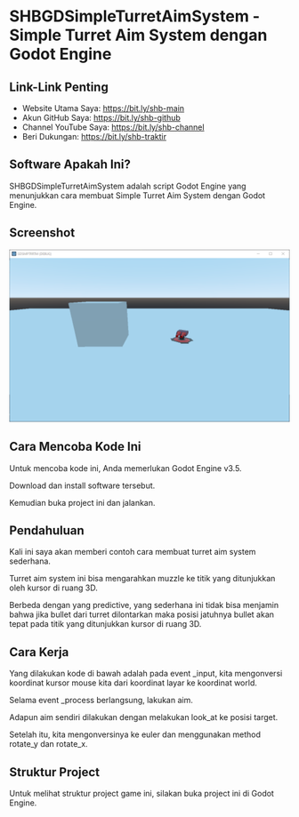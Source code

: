 # SHBGDSimpleTurretAimSystem - Simple Turret Aim System dengan Godot Engine

## Link-Link Penting

- Website Utama Saya: https://bit.ly/shb-main
- Akun GitHub Saya: https://bit.ly/shb-github
- Channel YouTube Saya: https://bit.ly/shb-channel
- Beri Dukungan: https://bit.ly/shb-traktir

## Software Apakah Ini?

SHBGDSimpleTurretAimSystem adalah script Godot Engine yang menunjukkan cara membuat Simple Turret Aim System dengan Godot Engine.

## Screenshot

![ScreenShot](.readme-assets/SHBGDSimpleTurretAimSystem-1.png?raw=true)

## Cara Mencoba Kode Ini

Untuk mencoba kode ini, Anda memerlukan Godot Engine v3.5.

Download dan install software tersebut.

Kemudian buka project ini dan jalankan.

## Pendahuluan

Kali ini saya akan memberi contoh cara membuat turret aim system sederhana.

Turret aim system ini bisa mengarahkan muzzle ke titik yang ditunjukkan oleh kursor di ruang 3D.

Berbeda dengan yang predictive, yang sederhana ini tidak bisa menjamin bahwa jika bullet dari turret dilontarkan maka posisi jatuhnya bullet akan tepat pada titik yang ditunjukkan kursor di ruang 3D.

## Cara Kerja

Yang dilakukan kode di bawah adalah pada event _input, kita mengonversi koordinat kursor mouse kita dari koordinat layar ke koordinat world.

Selama event _process berlangsung, lakukan aim.

Adapun aim sendiri dilakukan dengan melakukan look_at ke posisi target.

Setelah itu, kita mengonversinya ke euler dan menggunakan method rotate_y dan rotate_x.

## Struktur Project

Untuk melihat struktur project game ini, silakan buka project ini di Godot Engine.